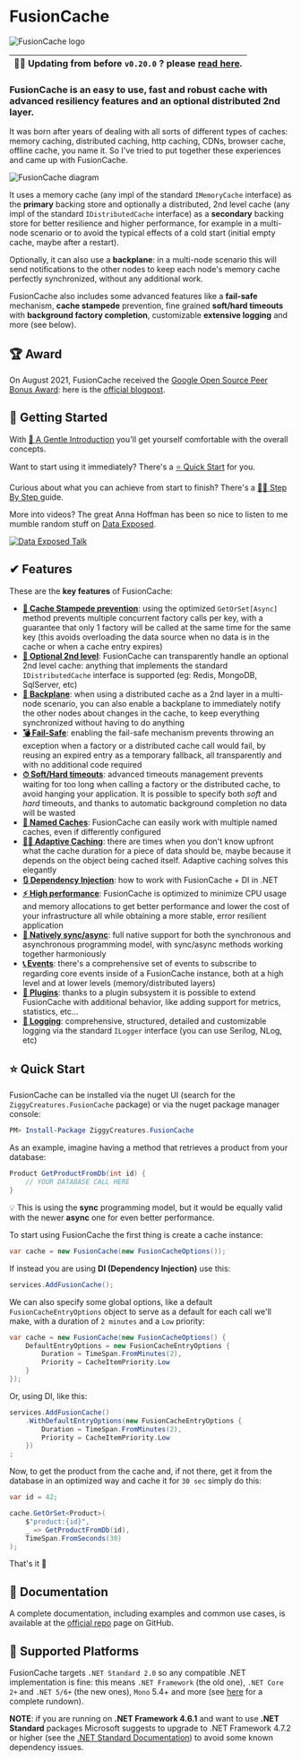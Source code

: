 ﻿# FusionCache

![FusionCache logo](https://raw.githubusercontent.com/ZiggyCreatures/FusionCache/main/docs/logo-256x256.png)

| 🙋‍♂️ Updating from before `v0.20.0` ? please [read here](https://github.com/ZiggyCreatures/FusionCache/blob/main/docs/Update_v0_20_0.md). |
|:-------|

### FusionCache is an easy to use, fast and robust cache with advanced resiliency features and an optional distributed 2nd layer.

It was born after years of dealing with all sorts of different types of caches: memory caching, distributed caching, http caching, CDNs, browser cache, offline cache, you name it. So I've tried to put together these experiences and came up with FusionCache.

![FusionCache diagram](https://raw.githubusercontent.com/ZiggyCreatures/FusionCache/main/docs/images/diagram.png)

It uses a memory cache (any impl of the standard `IMemoryCache` interface) as the **primary** backing store and optionally a distributed, 2nd level cache (any impl of the standard `IDistributedCache` interface) as a **secondary** backing store for better resilience and higher performance, for example in a multi-node scenario or to avoid the typical effects of a cold start (initial empty cache, maybe after a restart).

Optionally, it can also use a **backplane**: in a multi-node scenario this will send notifications to the other nodes to keep each node's memory cache perfectly synchronized, without any additional work.

FusionCache also includes some advanced features like a **fail-safe** mechanism, **cache stampede** prevention, fine grained **soft/hard timeouts** with **background factory completion**, customizable **extensive logging** and more (see below).

## 🏆 Award
On August 2021, FusionCache received the [Google Open Source Peer Bonus Award](https://twitter.com/jodydonetti/status/1422550932433350666): here is the [official blogpost](https://opensource.googleblog.com/2021/09/announcing-latest-open-source-peer-bonus-winners.html).

## 📕 Getting Started

With [🦄 A Gentle Introduction](https://github.com/ZiggyCreatures/FusionCache/blob/main/docs/AGentleIntroduction.md) you'll get yourself comfortable with the overall concepts.

Want to start using it immediately? There's a [⭐ Quick Start](https://github.com/ZiggyCreatures/FusionCache/blob/main/README.md#-quick-start) for you.

Curious about what you can achieve from start to finish? There's a [:woman_teacher: Step By Step ](https://github.com/ZiggyCreatures/FusionCache/blob/main/docs/StepByStep.md) guide.

More into videos? The great Anna Hoffman has been so nice to listen to me mumble random stuff on [Data Exposed](https://learn.microsoft.com/en-us/shows/data-exposed/caching-made-easy-in-azure-sql-db-with-fusioncache-data-exposed).

[![Data Exposed Talk](https://raw.githubusercontent.com/ZiggyCreatures/FusionCache/main/docs/images/talk-data-exposed.jpg)](https://www.youtube.com/watch?v=V2fCUoJgVAo)

## ✔ Features
These are the **key features** of FusionCache:

- [**🚀 Cache Stampede prevention**](https://github.com/ZiggyCreatures/FusionCache/blob/main/docs/CacheStampede.md): using the optimized `GetOrSet[Async]` method prevents multiple concurrent factory calls per key, with a guarantee that only 1 factory will be called at the same time for the same key (this avoids overloading the data source when no data is in the cache or when a cache entry expires)
- [**🔀 Optional 2nd level**](https://github.com/ZiggyCreatures/FusionCache/blob/main/docs/CacheLevels.md): FusionCache can transparently handle an optional 2nd level cache: anything that implements the standard `IDistributedCache` interface is supported (eg: Redis, MongoDB, SqlServer, etc)
- [**📢 Backplane**](https://github.com/ZiggyCreatures/FusionCache/blob/main/docs/Backplane.md): when using a distributed cache as a 2nd layer in a multi-node scenario, you can also enable a backplane to immediately notify the other nodes about changes in the cache, to keep everything synchronized without having to do anything
- [**💣 Fail-Safe**](https://github.com/ZiggyCreatures/FusionCache/blob/main/docs/FailSafe.md): enabling the fail-safe mechanism prevents throwing an exception when a factory or a distributed cache call would fail, by reusing an expired entry as a temporary fallback, all transparently and with no additional code required
- [**⏱ Soft/Hard timeouts**](https://github.com/ZiggyCreatures/FusionCache/blob/main/docs/Timeouts.md): advanced timeouts management prevents waiting for too long when calling a factory or the distributed cache, to avoid hanging your application. It is possible to specify both *soft* and *hard* timeouts, and thanks to automatic background completion no data will be wasted
- [**📛 Named Caches**](https://github.com/ZiggyCreatures/FusionCache/blob/main/docs/NamedCaches.md): FusionCache can easily work with multiple named caches, even if differently configured
- [**🧙‍♂️ Adaptive Caching**](https://github.com/ZiggyCreatures/FusionCache/blob/main/docs/AdaptiveCaching.md): there are times when you don't know upfront what the cache duration for a piece of data should be, maybe because it depends on the object being cached itself. Adaptive caching solves this elegantly
- [**🔃 Dependency Injection**](https://github.com/ZiggyCreatures/FusionCache/blob/main/docs/DependencyInjection.md): how to work with FusionCache + DI in .NET
- [**⚡ High performance**](https://github.com/ZiggyCreatures/FusionCache/blob/main/docs/StepByStep.md): FusionCache is optimized to minimize CPU usage and memory allocations to get better performance and lower the cost of your infrastructure all while obtaining a more stable, error resilient application
- [**💫 Natively sync/async**](https://github.com/ZiggyCreatures/FusionCache/blob/main/docs/CoreMethods.md): full native support for both the synchronous and asynchronous programming model, with sync/async methods working together harmoniously
- [**📞 Events**](https://github.com/ZiggyCreatures/FusionCache/blob/main/docs/Events.md): there's a comprehensive set of events to subscribe to regarding core events inside of a FusionCache instance, both at a high level and at lower levels (memory/distributed layers)
- [**🧩 Plugins**](https://github.com/ZiggyCreatures/FusionCache/blob/main/docs/Plugins.md): thanks to a plugin subsystem it is possible to extend FusionCache with additional behavior, like adding support for metrics, statistics, etc...
- [**📜 Logging**](https://github.com/ZiggyCreatures/FusionCache/blob/main/docs/Logging.md): comprehensive, structured, detailed and customizable logging via the standard `ILogger` interface (you can use Serilog, NLog, etc)


## ⭐ Quick Start

FusionCache can be installed via the nuget UI (search for the `ZiggyCreatures.FusionCache` package) or via the nuget package manager console:

```PowerShell
PM> Install-Package ZiggyCreatures.FusionCache
```

As an example, imagine having a method that retrieves a product from your database:

```csharp
Product GetProductFromDb(int id) {
	// YOUR DATABASE CALL HERE
}
```

💡 This is using the **sync** programming model, but it would be equally valid with the newer **async** one for even better performance.

To start using FusionCache the first thing is create a cache instance:

```csharp
var cache = new FusionCache(new FusionCacheOptions());
```

If instead you are using **DI (Dependency Injection)** use this:

```csharp
services.AddFusionCache();
```

We can also specify some global options, like a default `FusionCacheEntryOptions` object to serve as a default for each call we'll make, with a duration of `2 minutes` and a `Low` priority:

```csharp
var cache = new FusionCache(new FusionCacheOptions() {
	DefaultEntryOptions = new FusionCacheEntryOptions {
		Duration = TimeSpan.FromMinutes(2),
		Priority = CacheItemPriority.Low
	}
});
```

Or, using DI, like this:

```csharp
services.AddFusionCache()
	.WithDefaultEntryOptions(new FusionCacheEntryOptions {
		Duration = TimeSpan.FromMinutes(2),
		Priority = CacheItemPriority.Low
	})
;
```

Now, to get the product from the cache and, if not there, get it from the database in an optimized way and cache it for `30 sec` simply do this:

```csharp
var id = 42;

cache.GetOrSet<Product>(
	$"product:{id}",
	_ => GetProductFromDb(id),
	TimeSpan.FromSeconds(30)
);
```

That's it 🎉


## 📖 Documentation

A complete documentation, including examples and common use cases, is available at the [official repo](https://github.com/ZiggyCreatures/FusionCache) page on GitHub.


## 🧰 Supported Platforms

FusionCache targets `.NET Standard 2.0` so any compatible .NET implementation is fine: this means `.NET Framework` (the old one), `.NET Core 2+` and `.NET 5/6+` (the new ones), `Mono` 5.4+ and more (see [here](https://docs.microsoft.com/en-us/dotnet/standard/net-standard#net-implementation-support) for a complete rundown).

**NOTE**: if you are running on **.NET Framework 4.6.1** and want to use **.NET Standard** packages Microsoft suggests to upgrade to .NET Framework 4.7.2 or higher (see the [.NET Standard Documentation](https://docs.microsoft.com/en-us/dotnet/standard/net-standard#net-implementation-support)) to avoid some known dependency issues.